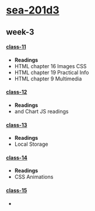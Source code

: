 [sea-201d3](https://github.com/slugbyte/201-prep)
==============

## week-3
#### [class-11](https://github.com/slugbyte/201-prep/tree/master/week-2/class-11)
* **Readings**
* HTML chapter 16 Images CSS
* HTML chapter 19 Practical Info
* HTML chapter 9 Multimedia

#### [class-12](https://github.com/slugbyte/201-prep/tree/master/week-2/class-12)
* **Readings**
* <Canvas> and Chart JS readings

#### [class-13](https://github.com/slugbyte/201-prep/tree/master/week-2/class-13)
* **Readings**
* Local Storage

#### [class-14](https://github.com/slugbyte/201-prep/tree/master/week-2/class-14)
* **Readings**
* CSS Animations

#### [class-15](https://github.com/slugbyte/201-prep/tree/master/week-2/class-15)
*
